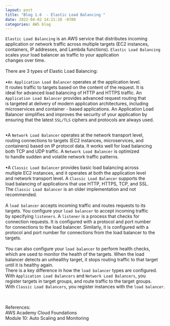 ```yaml
---
layout: post
title: "Blog 1.6  - Elastic Load Balancing "
date: 2022-04-02 14:21:28 -0700
categories: AWS blog
---
```


`Elastic Load Balancing` is an AWS service that distributes incoming <br>
application or network traffic across multiple targets (EC2 instances, <br>
 containers, IP addresses, and Lambda functions). `Elastic Load
 Balancing` <br>
 scales your load balancer as traffic to your application <br>
 changes over time. <br> <br>
There are 3 types of Elastic Load Balancing: <br><br>
•`An Application Load Balancer` operates at the application level. <br>
 It routes traffic to targets based on the content of the request. It is <br>
 ideal for advanced load balancing of HTTP and HTTPS traffic. An <br>
 `Application Load Balancer` provides advanced request routing that <br>
 is targeted at delivery of modern application architectures, including <br>
 microservices and container - based applications. An Application Load <br>
 Balancer simplifies and improves the security of your application by <br>
 ensuring that the latest `SSL/TLS` ciphers and protocols are always used. <br><br>
 
•A `Network Load Balancer` operates at the network transport level, <br>
 routing connections to targets (EC2 instances, microservices, and <br>
containers) based on IP protocol data. It works well for load balancing <br>
 both TCP and UDP traffic. A `Network Load Balancer` is optimized <br>
 to handle sudden and volatile network traffic patterns.  <br> <br>
•A `Classic Load Balancer` provides basic load balancing across <br>
 multiple EC2 instances, and it operates at both the application level <br>
 and network transport level. A `Classic Load Balancer` supports the <br>
 load balancing of applications that use HTTP, HTTPS, TCP, and SSL. <br>
 The `Classic Load Balancer` is an older implementation and not <br>
 recommended. <br> <br>
A `load balancer` accepts incoming traffic and routes requests to its <br>
targets. You configure your `load balancer` to accept incoming traffic <br>
 by specifying `listeners`. A `listener` is a process that checks for <br>
 connection requests. It is configured with a protocol and port number <br>
 for connections to the load balancer. Similarly, it is configured with a <br>
 protocol and port number for connections from the load balancer to the <br>
 targets. <br> <br>
You can also configure your `load balancer` to perform health checks, <br>
 which are used to monitor the health of the targets. When the load <br>
 balancer detects an unhealthy target, it stops routing traffic to that target <br>
 until it is healthy again. <br>
There is a key difference in how the `load balancer` types are configured. <br>
 With `Application Load Balancers` and `Network Load Balancers`, you <br>
 register targets in target groups, and route traffic to the target groups. <br>
With `Classic Load Balancers`, you register instances with the `load balancer`. 



<br><br>
References: <br>
AWS Academy Cloud Foundations <br>
Module 10: Auto Scaling and Monitoring <br>

